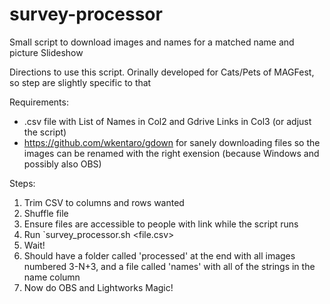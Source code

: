 # survey-processor
Small script to download images and names for a matched name and picture Slideshow

Directions to use this script. Orinally developed for Cats/Pets of MAGFest, so step are slightly specific to that

Requirements:
- .csv file with List of Names in Col2 and Gdrive Links in Col3 (or adjust the script)
- https://github.com/wkentaro/gdown for sanely downloading files so the images can be renamed with the right exension (because Windows and possibly also OBS)

Steps:
1. Trim CSV to columns and rows wanted
2. Shuffle file
3. Ensure files are accessible to people with link while the script runs
4. Run `survey_processor.sh <file.csv>
5. Wait!
6. Should have a folder called 'processed' at the end with all images numbered 3-N+3, and a file called 'names' with all of the strings in the name column
7. Now do OBS and Lightworks Magic!
